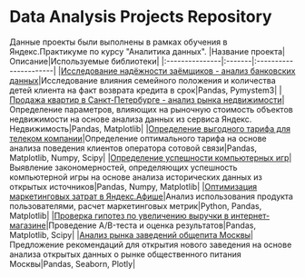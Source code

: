 # Data Analysis Projects Repository
Данные проекты были выполнены в рамках обучения в Яндекс.Практикуме по курсу "Аналитика данных".
|Название проекта|Описание|Используемые библиотеки|
|:---------------|:-------|:----------------------|
|[Исследование надёжности заёмщиков - анализ банковских данных](Issledovanie-nadezhnosty-zaemshikov)|Исследование влияния семейного положения и количества детей клиента на факт возврата кредита в срок|Pandas, Pymystem3|
|[Продажа квартир в Санкт-Петербурге - анализ рынка недвижимости](Prodazha_kvartir_v_Peterburge)|Определение параметров, влияющих на рыночную стоимость объектов недвижимости на основе анализа данных из сервиса Яндекс. Недвижимость|Pandas, Matplotlib|
|[Определение выгодного тарифа для телеком компании](Opredelenie_vygodnogo_tarifa_dlya_telecom_companii)|Определение оптимального тарифа на основе анализа поведения клиентов оператора сотовой связи|Pandas, Matplotlib, Numpy, Scipy|
|[Определение успешности компьютерных игр](Opredelenie-uspeshnosti-kompyuternykh-igr)|Выявление закономерностей, определяющих успешность компьютерной игры на основе анализа исторических данных из открытых источников|Pandas, Numpy, Matplotlib|
|[Оптимизация маркетинговых затрат в Яндекс.Афише](Optimizatsiya-marketingovykh-zatrat-v-yandex-afishe)|Анализ использования продукта пользователями, расчет маркетинговых метрик|Python, Pandas, Matplotlib|
|[Проверка гипотез по увеличению выручки в интернет-магазине](Proverka-gipotez-po-uvelicheniyu-vyruchki-internet-magazina)|Проведение A/B-теста и оценка результатов|Pandas, Matplotlib, Scipy|
|[Анализ рынка заведений общепита Москвы](Analiz-rynka-zavedeniy-obshepita-Moskvy)|Предложение рекомендаций для открытия нового заведения на основе анализа открытых данных о рынке общественного питания Москвы|Pandas, Seaborn, Plotly|
